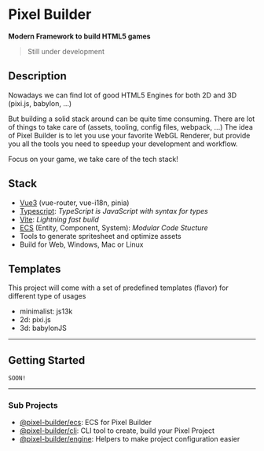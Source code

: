 # Pixel Builder
**Modern Framework to build HTML5 games**

> Still under development

## Description
Nowadays we can find lot of good HTML5 Engines for both 2D and 3D (pixi.js, babylon, ...)

But building a solid stack around can be quite time consuming. There are lot of things to take care of (assets, tooling, config files, webpack, ...)
The idea of Pixel Builder is to let you use your favorite WebGL Renderer, but provide you all the tools you need to speedup your development and workflow.

Focus on your game, we take care of the tech stack!

## Stack
* [Vue3](https://vuejs.org/) (vue-router, vue-i18n, pinia)
* [Typescript](https://www.typescriptlang.org/): *TypeScript is JavaScript with syntax for types*
* [Vite](https://vitejs.dev/): *Lightning fast build*
* [ECS](./libs/ecs/README.md) (Entity, Component, System): *Modular Code Stucture*
* Tools to generate spritesheet and optimize assets
* Build for Web, Windows, Mac or Linux

## Templates
This project will come with a set of predefined templates (flavor) for different type of usages
* minimalist: js13k
* 2d: pixi.js
* 3d: babylonJS

---

## Getting Started

```
SOON!
```

---

### Sub Projects
- [@pixel-builder/ecs](./libs/ecs/README.md): ECS for Pixel Builder
- [@pixel-builder/cli](./libs/cli/): CLI tool to create, build your Pixel Project
- [@pixel-builder/engine](./libs/engine/): Helpers to make project configuration easier